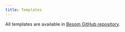 ```yaml
---
title: Templates
---
```


All templates are available in [Besom GitHub repository](https://github.com/VirtusLab/besom/tree/v0.3.0/templates).